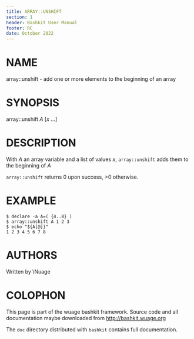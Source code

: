 ```yaml
---
title: ARRAY::UNSHIFT
section: 1
header: Bashkit User Manual
footer: RC
date: October 2022
---
```


# NAME

array::unshift - add one or more elements to the beginning of an array

# SYNOPSIS

array::unshift *A* [*x* ...]

# DESCRIPTION

With *A* an array variable and a list of values *x*, `array::unshift` adds
them to the beginning of *A*

`array::unshift` returns 0 upon success, >0 otherwise.

# EXAMPLE

    $ declare -a A=( {4..8} )
    $ array::unshift A 1 2 3
    $ echo "${A[@]}"
    1 2 3 4 5 6 7 8

# AUTHORS
Written by \\Nuage
# COLOPHON
This page is part of the wuage bashkit framework. Source code and all
documentation maybe downloaded from <http://bashkit.wuage.org>

The `doc` directory distributed with `bashkit` contains full documentation.
